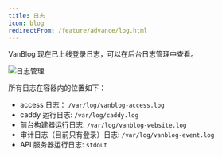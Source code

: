 ```yaml
---
title: 日志
icon: blog
redirectFrom: /feature/advance/log.html
---
```


VanBlog 现在已上线登录日志，可以在后台日志管理中查看。

![日志管理](https://pic.mereith.com/img/aeeba490d260f60e57d584837c31ba3b.clipboard-2022-08-23.png)

所有日志在容器内的位置如下：

- access 日志： `/var/log/vanblog-access.log`
- caddy 运行日志: `/var/log/caddy.log`
- 前台构建器运行日志: `/var/log/vanblog-website.log`
- 审计日志（目前只有登录）日志: `/var/log/vanblog-event.log`
- API 服务器运行日志: `stdout`
